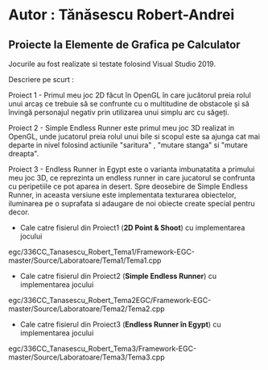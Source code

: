 # Autor : Tănăsescu Robert-Andrei #

## Proiecte la Elemente de Grafica pe Calculator ##

Jocurile au fost realizate si testate folosind Visual Studio 2019.

Descriere pe scurt : 

Proiect 1 - Primul meu joc 2D făcut în OpenGL în care jucătorul preia rolul unui arcaș ce trebuie să se confrunte cu o multitudine de obstacole și să învingă personajul negativ prin utilizarea unui simplu arc cu săgeți.

Proiect 2 - Simple Endless Runner este primul meu joc 3D realizat in OpenGL, unde jucatorul preia rolul unui bile si scopul este sa ajunga cat mai departe in nivel folosind actiunile "saritura" , "mutare stanga" si "mutare dreapta".

Proiect 3 - Endless Runner in Egypt este o varianta imbunatatita a primului meu joc 3D, ce reprezinta un endless runner in care jucatorul se confrunta cu peripetiile ce pot aparea in desert. Spre deosebire de Simple Endless Runner, in aceasta versiune este implementata texturarea obiectelor, iluminarea pe o suprafata si adaugare de noi obiecte create special pentru decor.

*  Cale catre fisierul din Proiect1 (**2D Point & Shoot**) cu implementarea jocului 

egc/336CC_Tanasescu_Robert_Tema1/Framework-EGC-master/Source/Laboratoare/Tema1/Tema1.cpp

* Cale catre fisierul din Proiect2 (**Simple Endless Runner**) cu implementarea jocului

egc/336CC_Tanasescu_Robert_Tema2EGC/Framework-EGC-master/Source/Laboratoare/Tema2/Tema2.cpp

* Cale catre fisierul din Proiect3 (**Endless Runner în Egypt**) cu implementarea jocului

egc/336CC_Tanasescu_Robert_Tema3/Framework-EGC-master/Source/Laboratoare/Tema3/Tema3.cpp
